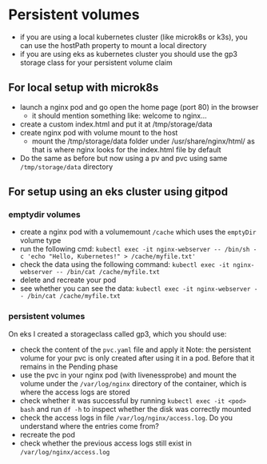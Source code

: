 # Persistent volumes

- if you are using a local kubernetes cluster (like microk8s or k3s), you can use the hostPath property to mount a local directory
- if you are using eks as kubernetes cluster you should use the gp3 storage class for your persistent volume claim

## For local setup with microk8s
- launch a nginx pod and go open the home page (port 80) in the browser
    - it should mention something like: welcome to nginx...
- create a custom index.html and put it at /tmp/storage/data
- create nginx pod with volume mount to the host
    - mount the /tmp/storage/data folder under /usr/share/nginx/html/ as that is where nginx looks for the index.html file by default
- Do the same as before but now using a pv and pvc using same `/tmp/storage/data` directory

## For setup using an eks cluster using gitpod

### emptydir volumes
- create a nginx pod with a volumemount `/cache` which uses the `emptyDir` volume type
- run the following cmd: `kubectl exec -it nginx-webserver -- /bin/sh -c 'echo "Hello, Kubernetes!" > /cache/myfile.txt'`
- check the data using the following command: `kubectl exec -it nginx-webserver -- /bin/cat /cache/myfile.txt`
- delete and recreate your pod
- see whether you can see the data: `kubectl exec -it nginx-webserver -- /bin/cat /cache/myfile.txt`

### persistent volumes
On eks I created a storageclass called gp3, which you should use:
- check the content of the `pvc.yaml` file and apply it
  Note: the persistent volume for your pvc is only created after using it in a pod. Before that it remains in the Pending phase
- use the pvc in your nginx pod (with livenessprobe) and mount the volume under the `/var/log/nginx` directory of the container, which is where the access logs are stored
- check whether it was successful by running `kubectl exec -it <pod> bash` and run `df -h` to inspect whether the disk was correctly mounted
- check the access logs in file `/var/log/nginx/access.log`. Do you understand where the entries come from?
- recreate the pod
- check whether the previous access logs still exist in `/var/log/nginx/access.log`